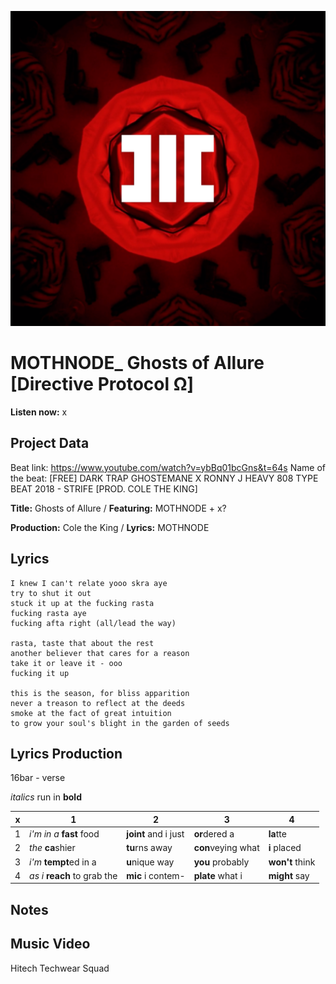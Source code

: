 ![](hc_sg127_cover.png)

# MOTHNODE_ Ghosts of Allure [Directive Protocol Ω] 

**Listen now:** x

## Project Data

Beat link: https://www.youtube.com/watch?v=ybBq01bcGns&t=64s
Name of the beat: [FREE] DARK TRAP GHOSTEMANE X RONNY J HEAVY 808 TYPE BEAT 2018 - STRIFE [PROD. COLE THE KING]

**Title:** Ghosts of Allure / **Featuring:** MOTHNODE + x?

**Production:** Cole the King / **Lyrics:** MOTHNODE

## Lyrics

```
I knew I can't relate yooo skra aye
try to shut it out
stuck it up at the fucking rasta
fucking rasta aye 
fucking afta right (all/lead the way)

rasta, taste that about the rest
another believer that cares for a reason
take it or leave it - ooo
fucking it up

this is the season, for bliss apparition
never a treason to reflect at the deeds
smoke at the fact of great intuition
to grow your soul's blight in the garden of seeds

```

## Lyrics Production

16bar - verse

*italics* run in
**bold**

| x | 1 | 2 | 3 | 4 |
|---|---|---|---|---|
| 1 | *i'm in a* **fast** food | **joint** and i just  | **or**dered a  | **la**tte  |
| 2 | *the* **ca**shier | **tu**rns away  |  **con**veying what |  **i** placed |
| 3 | *i'm* **tempt**ed in a | **u**nique way  |  **you** probably |  **won't** think |
| 4 | *as i* **reach** to grab the |  **mic** i contem-  | **plate** what i | **might** say |

## Notes

## Music Video
Hitech Techwear Squad
